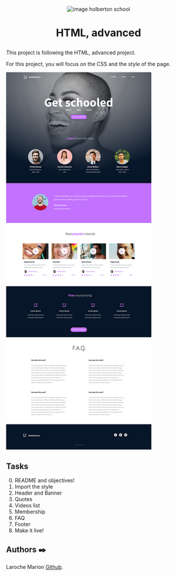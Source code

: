 <p align="center">
<picture>
 <source media="(prefers-color-scheme: dark)" srcset="https://images.squarespace-cdn.com/content/v1/5a4bfe8bf09ca4228ceca3b7/1539139199598-ANH454IHZI1OKWONKRXY/logo.jpg?format=2500w">
 <source media="(prefers-color-scheme: light)" srcset="https://encrypted-tbn0.gstatic.com/images?q=tbn:ANd9GcQIrK23KvJPB7XdZrIk9mHwe3GZvtsUZLjkh-eG6KRgCLeWu3MW0kFcggq4COpLmeZviQ&usqp=CAU">
 <img alt="image holberton school" src="https://apply.holbertonschool.com/auth/sign_up?country=fr&locale=fr">
</picture>
</p>


<B><h1 align="center">
HTML, advanced
</h1></B>

This project is following the HTML, advanced project.

For this project, you will focus on the CSS and the style of the page.

![frontend projet](images/readme.jpg)

## **Tasks**
0. README and objectives!
1. Import the style
2. Header and Banner
3. Quotes
4. Videos list
5. Membership
6. FAQ
7. Footer
8. Make it live!

## **Authors** :black_nib:

Laroche Marion [Github](https://github.com/Mamuche).
